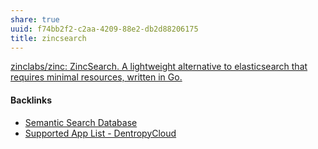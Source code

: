 ```yaml
---
share: true
uuid: f74bb2f2-c2aa-4209-88e2-db2d88206175
title: zincsearch
---
```

[zinclabs/zinc: ZincSearch. A lightweight alternative to elasticsearch that requires minimal resources, written in Go.](https://github.com/zinclabs/zinc)

#### Backlinks

* [Semantic Search Database](/38befdac-96e0-4660-9208-77024427d49c)
* [Supported App List - DentropyCloud](/f738f680-95a2-46e5-bb4c-57b67687e36a)